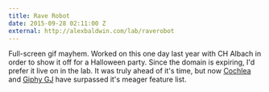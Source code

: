 ```yaml
---
title: Rave Robot
date: 2015-09-28 02:11:00 Z
external: http://alexbaldwin.com/lab/raverobot
---
```


Full-screen gif mayhem. Worked on this one day last year with CH Albach in order
to show it off for a Halloween party. Since the domain is expiring, I'd prefer
it live on in the lab. It was truly ahead of it's time, but now [Cochlea](https://staringispolite.github.io/cochlea/) and
[Giphy GJ](http://gj.giphy.com/) have surpassed it's meager feature list.

